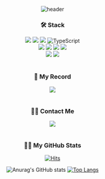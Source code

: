 <div align="center">
  
![header](https://capsule-render.vercel.app/api?type=waving&color=gradient&customColorList=0,2,2,50&height=200&section=header&text=Welcome&fontAlignY=30&desc=My%20GitHub%20Profile&descAlign=60&descAlignY=45&descSize=20&fontSize=40)
  
<h3>🛠 Stack</h3>
<img src="https://img.shields.io/badge/HTML5-E34F26?style=for-the-badge&logo=html5&logoColor=white"> <img src="https://img.shields.io/badge/CSS3-1572B6?style=for-the-badge&logo=css3&logoColor=white"> 
<img src="https://img.shields.io/badge/JAVASCRIPT-F7DF1E?style=for-the-badge&logo=javascript&logoColor=white"> 
<img alt="TypeScript" src ="https://img.shields.io/badge/TypeScript-3178C6.svg?&style=for-the-badge&logo=TypeScript&logoColor=white"/>

<br/>

<img src="https://img.shields.io/badge/REACT-61DAFB?style=for-the-badge&logo=react&logoColor=white"> 
<img src="https://img.shields.io/badge/ReactQuery-FF4154?style=for-the-badge&logo=reactquery&logoColor=white">
<img src="https://img.shields.io/badge/tailwindcss-0F172A?style=for-the-badge&logo=tailwindcss&logoColor=06b6d4"> 
<img src="https://img.shields.io/badge/next.js-000000?style=for-the-badge&logo=nextdotjs&logoColor=white">

<br/>

<img src="https://img.shields.io/badge/ReduxToolkit-764ABC?style=for-the-badge&logo=redux&logoColor=white">
<img src="https://img.shields.io/badge/FIREBASE-FFCA28?style=for-the-badge&logo=firebase&logoColor=white"> 


<br/>
<br/>

<h3>📖 My Record </h3>
<a href="https://spotted-operation-dcc.notion.site/9ab6e74bcbcc4a33a8c210caf65eb13f?pvs=74"><img src="https://img.shields.io/badge/Notion-000000?style=for-the-badge&logo=notion&logoColor=white"/></a>

<br/>
<br/>

<h3>🙋‍♂️ Contact Me </h3>
<a href="mailto:kimhyein7110@gmail.com"><img src="https://img.shields.io/badge/Gmail-D14836?style=for-the-badge&logo=gmail&logoColor=white"/></a>

<br/>
<br/>

<h3>👨‍💻 My GitHub Stats</h3>

[![Hits](https://hits.seeyoufarm.com/api/count/incr/badge.svg?url=https%3A%2F%2Fgithub.com%2FNamJongtae&count_bg=%2379C83D&title_bg=%23555555&icon=&icon_color=%23E7E7E7&title=hits&edge_flat=false)](https://hits.seeyoufarm.com)       

![Anurag's GitHub stats](https://github-readme-stats.vercel.app/api?username=NamJongtae&show_icons=true&theme=radical)
[![Top Langs](https://github-readme-stats.vercel.app/api/top-langs/?username=NamJongtae&layout=compact)](https://github.com/anuraghazra/github-readme-stats)
</div>
                
